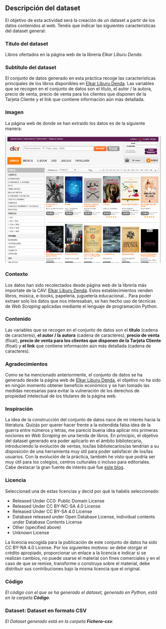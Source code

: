 ## Descripción del dataset

El objetivo de esta actividad será la creación de un dataset a partir de los datos contenidos al web. Tenéis que indicar las siguientes características del dataset general: 


<h3>Título del dataset</h3> 

Libros ofertados en la página web de la librería <i>Elkar Liburu Denda</i>.
  
<h3>Subtítulo del dataset</h3> 

El conjunto de datos generado en esta práctica recoge las características principales de los libros disponibles en [Elkar Liburu Denda](https://www.elkar.eus/). Las variables que se recogen en el conjunto de datos son el título, el autor / la autora, precio de venta, precio de venta para los clientes que disponen de la Tarjeta Cliente y el link que contiene información aún más detallada.

<h3>Imagen </h3> 

La página web de donde se han extraido los datos es de la siguiente manera:

<img src="imagen-elkar.png" alt="Imagen página web Elkar">

<h3>Contexto</h3> 

Los datos han sido recolectados desde página web de la librería más importate de la CAV: [Elkar Liburu Denda](https://www.elkar.eus/). Estos establecimientos venden libros, música, e-books, papelería, juguetería educacional... Para poder extraer solo los datos que nos interesaban, se han hecho uso de técnicas de <i>Web Scraping</i> aplicadas mediante el lenguaje de programación Python.

<h3>Contenido</h3> 

Las variables que se recogen en el conjunto de datos son el <b>título</b> (cadena de caracteres), <b>el autor / la autora</b> (cadena de caracteres), <b>precio de venta</b> (float), <b>precio de venta para los clientes que disponen de la Tarjeta Cliente</b> (float) y <b>el link</b> que contiene información aún más detallada (cadena de caracteres).

 
<h3>Agradecimientos</h3>  

Como se ha mencionado anteriormente, el conjunto de datos se ha generado desde la página web de [Elkar Liburu Denda](https://www.elkar.eus/), el objetivo no ha sido en ningún momento obtener beneficio económico y se han tomado las medidas necesarias para evitar la vulneración de los derechos de propiedad intelectual de los titulares de la página web. 

 
<h3>Inspiración</h3>  

La idea de la construcción del conjunto de datos nace de mi interés hacia la literatura. Quizás por querer hacer frente a la extendida falsa idea de la guerra entre números y letras, me pareció buena idea aplicar mis primeras nociones en *Web Scraping* en una tienda de libros. En principio, el objetivo del dataset generado era poder aplicarlo en el ámbito bibliotecario, introduciendo la evolución de ventas, los/las bibliotecarios/as tendrían a su disposición de una herramienta muy útil para poder satisfacer de los/las usuarios. Con la evolución de la práctica, también he visto que podría ser muy útil para los colegios, centros culturales o incluso para editoriales. Cabe destacar la gran fuente de interés que fue [este blog](https://www.dataquest.io/blog/web-scraping-beautifulsoup/).


<h3>Licencia</h3> 
Seleccionad una de estas licencias y decid por qué la habéis seleccionado: 
  <ul>
    <li>Released Under CC0: Public Domain License</li>
    <li>Released Under CC BY-NC-SA 4.0 License</li> 
    <li>Released Under CC BY-SA 4.0 License</li> 
    <li>Database released under Open Database License, individual contents under Database Contents License</li> 
    <li>Other (specified above) </li> 
    <li>Unknown License</li> 
  </ul>
  
  La licencia escogida para la publicación de este conjunto de datos ha sido CC BY-NA 4.0 License. Por los siguientes motivos: se debe otorgar el crédito apropiado, proporcionar un enlace a la licencia e indicar si se realizan cambios, no puede usarse el material con fines comerciales y en el caso de que se remixe, transforme o construya sobre el material, debe distribuir sus contribuciones bajo la misma licencia que el original.
  
 
<h3>Código</h3> 

<i>El código con el que se ha generado el dataset, generado en Python, está en la carpeta <b>Código</b>.</i>
 <br>
 
<h3>Dataset: Dataset en formato CSV </h3> 
 
 <i>El Dataset generado está en la carpeta <b>Fichero-csv</b>.</i>

